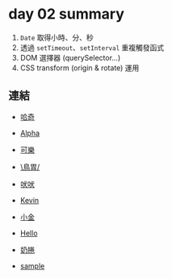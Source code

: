 # day 02 summary

1. `Date` 取得小時、分、秒
2. 透過 `setTimeout`、`setInterval` 重複觸發函式
3. DOM 選擇器 (querySelector...)
4. CSS transform (origin & rotate) 運用

## 連結

- [哈奇](https://rabbittee.github.io/JavaScript30/day02/Husky/)
- [Alpha](https://rabbittee.github.io/JavaScript30/day02/alpha/dist/)
- [可樂](https://rabbittee.github.io/JavaScript30/day02/cola/)
- [\鳥胃/](https://rabbittee.github.io/JavaScript30/day02/erica/)
- [吠吠](https://rabbittee.github.io/JavaScript30/day02/haha/)
- [Kevin](https://rabbittee.github.io/JavaScript30/day02/kevin/)
- [小金](https://rabbittee.github.io/JavaScript30/day02/kim/)
- [Hello](https://rabbittee.github.io/JavaScript30/day02/kirby/)
- [奶捲](https://rabbittee.github.io/JavaScript30/day02/recoil/)

- [sample](https://rabbittee.github.io/JavaScript30/day02/sample/)
